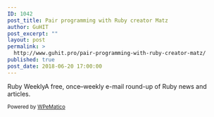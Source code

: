 ```yaml
---
ID: 1042
post_title: Pair programming with Ruby creator Matz
author: GuHIT
post_excerpt: ""
layout: post
permalink: >
  http://www.guhit.pro/pair-programming-with-ruby-creator-matz/
published: true
post_date: 2018-06-20 17:00:00
---
```

Ruby WeeklyA free, once&ndash;weekly e-mail round-up of Ruby news and articles.<p class="wpematico_credit"><small>Powered by <a href="http://www.wpematico.com" target="_blank">WPeMatico</a></small></p>